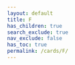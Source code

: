 ```yaml
---
layout: default
title: F
has_children: true
search_exclude: true
nav_exclude: false
has_toc: true
permalink: /cards/F/
---
```

